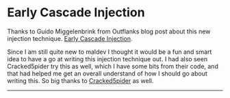 # Early Cascade Injection

Thanks to Guido Miggelenbrink from Outflanks blog post about this new injection technique. [Early Cascade Injection](https://www.outflank.nl/blog/2024/10/15/introducing-early-cascade-injection-from-windows-process-creation-to-stealthy-injection/).

Since I am still quite new to maldev I thought it would be a fun and smart idea to have a go at writing this injection technique out.
I had also seen Cracked5pider try this as well, which I have some bits from their code, and that had helped me get an overall understand
of how I should go about writing this. So big thanks to [Cracked5pider](https://github.com/Cracked5pider/earlycascade-injection) as well.
___
